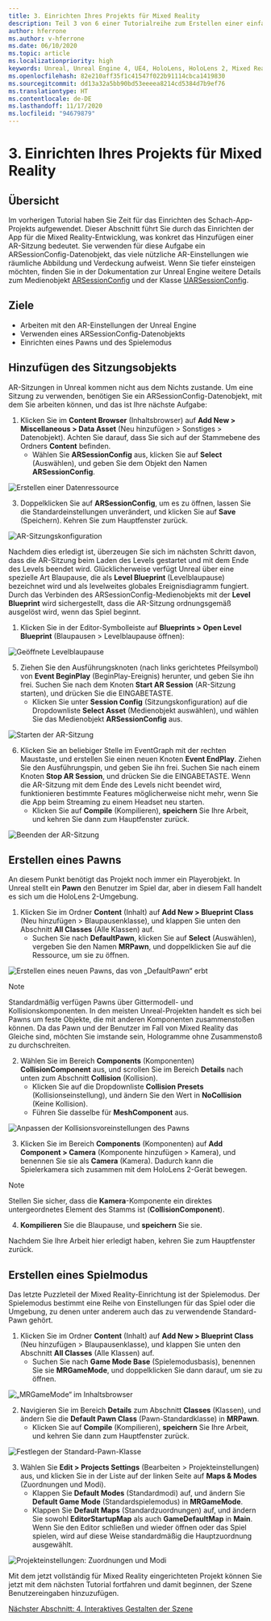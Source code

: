 ```yaml
---
title: 3. Einrichten Ihres Projekts für Mixed Reality
description: Teil 3 von 6 einer Tutorialreihe zum Erstellen einer einfachen Schach-App mit der Unreal Engine 4 und dem UX Tools-Plug-In des Mixed Reality-Toolkits
author: hferrone
ms.author: v-hferrone
ms.date: 06/10/2020
ms.topic: article
ms.localizationpriority: high
keywords: Unreal, Unreal Engine 4, UE4, HoloLens, HoloLens 2, Mixed Reality, Tutorial, Erste Schritte, MRTK, UXT, UX-Tools, Dokumentation, Mixed Reality-Headset Windows Mixed Reality-Headset, Virtual Reality-Headset
ms.openlocfilehash: 82e210aff35f1c41547f022b91114cbca1419830
ms.sourcegitcommit: dd13a32a5bb90bd53eeeea8214cd5384d7b9ef76
ms.translationtype: HT
ms.contentlocale: de-DE
ms.lasthandoff: 11/17/2020
ms.locfileid: "94679879"
---
```

# <a name="3-setting-up-your-project-for-mixed-reality"></a>3. Einrichten Ihres Projekts für Mixed Reality

## <a name="overview"></a>Übersicht

Im vorherigen Tutorial haben Sie Zeit für das Einrichten des Schach-App-Projekts aufgewendet. Dieser Abschnitt führt Sie durch das Einrichten der App für die Mixed Reality-Entwicklung, was konkret das Hinzufügen einer AR-Sitzung bedeutet. Sie verwenden für diese Aufgabe ein ARSessionConfig-Datenobjekt, das viele nützliche AR-Einstellungen wie räumliche Abbildung und Verdeckung aufweist. Wenn Sie tiefer einsteigen möchten, finden Sie in der Dokumentation zur Unreal Engine weitere Details zum Medienobjekt [ARSessionConfig](https://docs.unrealengine.com/en-US/PythonAPI/class/ARSessionConfig.html) und der Klasse [UARSessionConfig](https://docs.unrealengine.com/en-US/API/Runtime/AugmentedReality/UARSessionConfig/index.html).

## <a name="objectives"></a>Ziele
* Arbeiten mit den AR-Einstellungen der Unreal Engine 
* Verwenden eines ARSessionConfig-Datenobjekts
* Einrichten eines Pawns und des Spielemodus

## <a name="adding-the-session-asset"></a>Hinzufügen des Sitzungsobjekts
AR-Sitzungen in Unreal kommen nicht aus dem Nichts zustande. Um eine Sitzung zu verwenden, benötigen Sie ein ARSessionConfig-Datenobjekt, mit dem Sie arbeiten können, und das ist Ihre nächste Aufgabe:

1. Klicken Sie im **Content Browser** (Inhaltsbrowser) auf **Add New > Miscellaneous > Data Asset** (Neu hinzufügen > Sonstiges > Datenobjekt). Achten Sie darauf, dass Sie sich auf der Stammebene des Ordners **Content** befinden. 
    * Wählen Sie **ARSessionConfig** aus, klicken Sie auf **Select** (Auswählen), und geben Sie dem Objekt den Namen **ARSessionConfig**.

![Erstellen einer Datenressource](images/unreal-uxt/3-createasset.PNG)

3. Doppelklicken Sie auf **ARSessionConfig**, um es zu öffnen, lassen Sie die Standardeinstellungen unverändert, und klicken Sie auf **Save** (Speichern). Kehren Sie zum Hauptfenster zurück. 

![AR-Sitzungskonfiguration](images/unreal-uxt/3-arsessionconfig.PNG)

Nachdem dies erledigt ist, überzeugen Sie sich im nächsten Schritt davon, dass die AR-Sitzung beim Laden des Levels gestartet und mit dem Ende des Levels beendet wird. Glücklicherweise verfügt Unreal über eine spezielle Art Blaupause, die als **Level Blueprint** (Levelblaupause) bezeichnet wird und als levelweites globales Ereignisdiagramm fungiert. Durch das Verbinden des ARSessionConfig-Medienobjekts mit der **Level Blueprint** wird sichergestellt, dass die AR-Sitzung ordnungsgemäß ausgelöst wird, wenn das Spiel beginnt.

1. Klicken Sie in der Editor-Symbolleiste auf **Blueprints > Open Level Blueprint** (Blaupausen > Levelblaupause öffnen): 

![Geöffnete Levelblaupause](images/unreal-uxt/3-level-blueprint.PNG)

5. Ziehen Sie den Ausführungsknoten (nach links gerichtetes Pfeilsymbol) von **Event BeginPlay** (BeginPlay-Ereignis) herunter, und geben Sie ihn frei. Suchen Sie nach dem Knoten **Start AR Session** (AR-Sitzung starten), und drücken Sie die EINGABETASTE.  
    * Klicken Sie unter **Session Config** (Sitzungskonfiguration) auf die Dropdownliste **Select Asset** (Medienobjekt auswählen), und wählen Sie das Medienobjekt **ARSessionConfig** aus. 

![Starten der AR-Sitzung](images/unreal-uxt/3-start-ar-session.PNG)

6. Klicken Sie an beliebiger Stelle im EventGraph mit der rechten Maustaste, und erstellen Sie einen neuen Knoten **Event EndPlay**. Ziehen Sie den Ausführungspin, und geben Sie ihn frei. Suchen Sie nach einem Knoten **Stop AR Session**, und drücken Sie die EINGABETASTE. Wenn die AR-Sitzung mit dem Ende des Levels nicht beendet wird, funktionieren bestimmte Features möglicherweise nicht mehr, wenn Sie die App beim Streaming zu einem Headset neu starten. 
    * Klicken Sie auf **Compile** (Kompilieren), **speichern** Sie Ihre Arbeit, und kehren Sie dann zum Hauptfenster zurück.

![Beenden der AR-Sitzung](images/unreal-uxt/3-stoparsession.PNG)

## <a name="create-a-pawn"></a>Erstellen eines Pawns
An diesem Punkt benötigt das Projekt noch immer ein Playerobjekt. In Unreal stellt ein **Pawn** den Benutzer im Spiel dar, aber in diesem Fall handelt es sich um die HoloLens 2-Umgebung.

1. Klicken Sie im Ordner **Content** (Inhalt) auf **Add New > Blueprint Class** (Neu hinzufügen > Blaupausenklasse), und klappen Sie unten den Abschnitt **All Classes** (Alle Klassen) auf. 
    * Suchen Sie nach **DefaultPawn**, klicken Sie auf **Select** (Auswählen), vergeben Sie den Namen **MRPawn**, und doppelklicken Sie auf die Ressource, um sie zu öffnen. 

![Erstellen eines neuen Pawns, das von „DefaultPawn“ erbt](images/unreal-uxt/3-defaultpawn.PNG)

> [!NOTE]
> Standardmäßig verfügen Pawns über Gittermodell- und Kollisionskomponenten. In den meisten Unreal-Projekten handelt es sich bei Pawns um feste Objekte, die mit anderen Komponenten zusammenstoßen können. Da das Pawn und der Benutzer im Fall von Mixed Reality das Gleiche sind, möchten Sie imstande sein, Hologramme ohne Zusammenstoß zu durchschreiten. 

2. Wählen Sie im Bereich **Components** (Komponenten) **CollisionComponent** aus, und scrollen Sie im Bereich **Details** nach unten zum Abschnitt **Collision** (Kollision). 
    * Klicken Sie auf die Dropdownliste **Collision Presets** (Kollisionseinstellung), und ändern Sie den Wert in **NoCollision** (Keine Kollision). 
    * Führen Sie dasselbe für **MeshComponent** aus.

![Anpassen der Kollisionsvoreinstellungen des Pawns](images/unreal-uxt/3-nocollision.PNG)

3. Klicken Sie im Bereich **Components** (Komponenten) auf **Add Component > Camera** (Komponente hinzufügen > Kamera), und benennen Sie sie als **Camera** (Kamera). Dadurch kann die Spielerkamera sich zusammen mit dem HoloLens 2-Gerät bewegen.

> [!NOTE]
> Stellen Sie sicher, dass die **Kamera**-Komponente ein direktes untergeordnetes Element des Stamms ist (**CollisionComponent**).

4. **Kompilieren** Sie die Blaupause, und **speichern** Sie sie.

Nachdem Sie Ihre Arbeit hier erledigt haben, kehren Sie zum Hauptfenster zurück.

## <a name="create-a-game-mode"></a>Erstellen eines Spielmodus
Das letzte Puzzleteil der Mixed Reality-Einrichtung ist der Spielemodus. Der Spielemodus bestimmt eine Reihe von Einstellungen für das Spiel oder die Umgebung, zu denen unter anderem auch das zu verwendende Standard-Pawn gehört.

1.  Klicken Sie im Ordner **Content** (Inhalt) auf **Add New > Blueprint Class** (Neu hinzufügen > Blaupausenklasse), und klappen Sie unten den Abschnitt **All Classes** (Alle Klassen) auf. 
    * Suchen Sie nach **Game Mode Base** (Spielemodusbasis), benennen Sie sie **MRGameMode**, und doppelklicken Sie dann darauf, um sie zu öffnen. 

![„MRGameMode“ im Inhaltsbrowser](images/unreal-uxt/3-gamemode.PNG)

2.  Navigieren Sie im Bereich **Details** zum Abschnitt **Classes** (Klassen), und ändern Sie die **Default Pawn Class** (Pawn-Standardklasse) in **MRPawn**. 
    * Klicken Sie auf **Compile** (Kompilieren), **speichern** Sie Ihre Arbeit, und kehren Sie dann zum Hauptfenster zurück. 

![Festlegen der Standard-Pawn-Klasse](images/unreal-uxt/3-setpawn.PNG)

3.  Wählen Sie **Edit > Projects Settings** (Bearbeiten > Projekteinstellungen) aus, und klicken Sie in der Liste auf der linken Seite auf **Maps & Modes** (Zuordnungen und Modi). 
    * Klappen Sie **Default Modes** (Standardmodi) auf, und ändern Sie **Default Game Mode** (Standardspielemodus) in **MRGameMode**. 
    * Klappen Sie **Default Maps** (Standardzuordnungen) auf, und ändern Sie sowohl **EditorStartupMap** als auch **GameDefaultMap** in **Main**. Wenn Sie den Editor schließen und wieder öffnen oder das Spiel spielen, wird auf diese Weise standardmäßig die Hauptzuordnung ausgewählt.

![Projekteinstellungen: Zuordnungen und Modi](images/unreal-uxt/3-mapsandmodes.PNG)

Mit dem jetzt vollständig für Mixed Reality eingerichteten Projekt können Sie jetzt mit dem nächsten Tutorial fortfahren und damit beginnen, der Szene Benutzereingaben hinzuzufügen. 

[Nächster Abschnitt: 4. Interaktives Gestalten der Szene](unreal-uxt-ch4.md)
